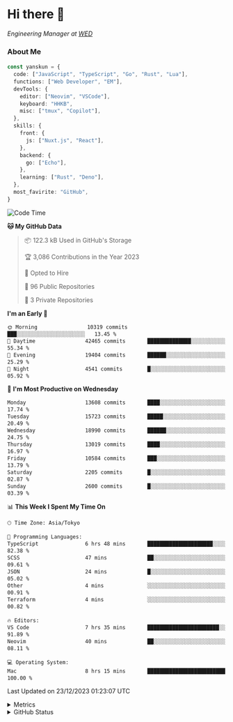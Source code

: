 # Hi there&nbsp;:wave:

<!-- ![Alt text](https://spotify-recently-played-readme.vercel.app/api?user=31kynbuubkiu3r4qh4hjuaglhfay) -->

_Engineering Manager at [WED](https://github.com/wedinc)_

### About Me

```ts
const yanskun = {
  code: ["JavaScript", "TypeScript", "Go", "Rust", "Lua"],
  functions: ["Web Developer", "EM"],
  devTools: {
    editor: ["Neovim", "VSCode"],
    keyboard: "HHKB",
    misc: ["tmux", "Copilot"],
  },
  skills: {
    front: {
      js: ["Nuxt.js", "React"],
    },
    backend: {
      go: ["Echo"],
    },
    learning: ["Rust", "Deno"],
  },
  most_favirite: "GitHub",
}
```

<!--START_SECTION:waka-->
![Code Time](http://img.shields.io/badge/Code%20Time-637%20hrs%2029%20mins-blue)

**🐱 My GitHub Data** 

> 📦 122.3 kB Used in GitHub's Storage 
 > 
> 🏆 3,086 Contributions in the Year 2023
 > 
> 💼 Opted to Hire
 > 
> 📜 96 Public Repositories 
 > 
> 🔑 3 Private Repositories 
 > 
**I'm an Early 🐤** 

```text
🌞 Morning                10319 commits       ███░░░░░░░░░░░░░░░░░░░░░░   13.45 % 
🌆 Daytime                42465 commits       ██████████████░░░░░░░░░░░   55.34 % 
🌃 Evening                19404 commits       ██████░░░░░░░░░░░░░░░░░░░   25.29 % 
🌙 Night                  4541 commits        █░░░░░░░░░░░░░░░░░░░░░░░░   05.92 % 
```
📅 **I'm Most Productive on Wednesday** 

```text
Monday                   13608 commits       ████░░░░░░░░░░░░░░░░░░░░░   17.74 % 
Tuesday                  15723 commits       █████░░░░░░░░░░░░░░░░░░░░   20.49 % 
Wednesday                18990 commits       ██████░░░░░░░░░░░░░░░░░░░   24.75 % 
Thursday                 13019 commits       ████░░░░░░░░░░░░░░░░░░░░░   16.97 % 
Friday                   10584 commits       ███░░░░░░░░░░░░░░░░░░░░░░   13.79 % 
Saturday                 2205 commits        █░░░░░░░░░░░░░░░░░░░░░░░░   02.87 % 
Sunday                   2600 commits        █░░░░░░░░░░░░░░░░░░░░░░░░   03.39 % 
```


📊 **This Week I Spent My Time On** 

```text
🕑︎ Time Zone: Asia/Tokyo

💬 Programming Languages: 
TypeScript               6 hrs 48 mins       █████████████████████░░░░   82.38 % 
SCSS                     47 mins             ██░░░░░░░░░░░░░░░░░░░░░░░   09.61 % 
JSON                     24 mins             █░░░░░░░░░░░░░░░░░░░░░░░░   05.02 % 
Other                    4 mins              ░░░░░░░░░░░░░░░░░░░░░░░░░   00.91 % 
Terraform                4 mins              ░░░░░░░░░░░░░░░░░░░░░░░░░   00.82 % 

🔥 Editors: 
VS Code                  7 hrs 35 mins       ███████████████████████░░   91.89 % 
Neovim                   40 mins             ██░░░░░░░░░░░░░░░░░░░░░░░   08.11 % 

💻 Operating System: 
Mac                      8 hrs 15 mins       █████████████████████████   100.00 % 
```


 Last Updated on 23/12/2023 01:23:07 UTC
<!--END_SECTION:waka-->

<details>
  <summary>Metrics</summary>
  <img src="https://github.com/yanskun/yanskun/blob/main/github-metrics.svg" alt="Metrics">
</details>

<details>
  <summary>GitHub Status</summary>
  <picture>
    <source media="(prefers-color-scheme: dark)" srcset="https://raw.githubusercontent.com/yanskun/yanskun/master/profile-summary-card-output/nord_dark/0-profile-details.svg">
   <img src="https://raw.githubusercontent.com/yanskun/yanskun/master/profile-summary-card-output/default/0-profile-details.svg">
  </picture>
  <br>
  <picture>
    <source media="(prefers-color-scheme: dark)" srcset="https://raw.githubusercontent.com/yanskun/yanskun/master/profile-summary-card-output/nord_dark/1-repos-per-language.svg">
   <img src="https://raw.githubusercontent.com/yanskun/yanskun/master/profile-summary-card-output/default/1-repos-per-language.svg">
  </picture>
  <picture>
    <source media="(prefers-color-scheme: dark)" srcset="https://raw.githubusercontent.com/yanskun/yanskun/master/profile-summary-card-output/nord_dark/2-most-commit-language.svg">
   <img src="https://raw.githubusercontent.com/yanskun/yanskun/master/profile-summary-card-output/default/2-most-commit-language.svg">
  </picture>
  <br>
  <picture>
    <source media="(prefers-color-scheme: dark)" srcset="https://raw.githubusercontent.com/yanskun/yanskun/master/profile-summary-card-output/nord_dark/3-stats.svg">
   <img src="https://raw.githubusercontent.com/yanskun/yanskun/master/profile-summary-card-output/default/3-stats.svg">
  </picture>
  <picture>
    <source media="(prefers-color-scheme: dark)" srcset="https://raw.githubusercontent.com/yanskun/yanskun/master/profile-summary-card-output/nord_dark/4-productive-time.svg">
   <img src="https://raw.githubusercontent.com/yanskun/yanskun/master/profile-summary-card-output/default/4-productive-time.svg">
  </picture>
</details>
